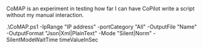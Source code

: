 ###

CoMAP is an experiment in testing how far I can have CoPilot write a script without my manual interaction. 


.\CoMAP.ps1 -IpRange "IP address" -portCategory "All" -OutputFile "Name" -OutputFormat "Json|Xml|PlainText" -Mode "Silent|Norm" -SilentModeWaitTime timeValueInSec
